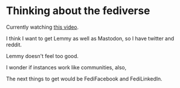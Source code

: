 # Thinking about the fediverse
Currently watching [this video](https://www.youtube.com/watch?v=TrNE2fSCeFo).

I think I want to get Lemmy as well as Mastodon, so I have twitter and reddit.

Lemmy doesn't feel too good.

I wonder if instances work like communities, also,  

The next things to get would be FediFacebook and FediLinkedIn.

